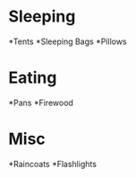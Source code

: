 # Sleeping 
*Tents
*Sleeping Bags
*Pillows

# Eating
*Pans
*Firewood

# Misc
*Raincoats
*Flashlights

